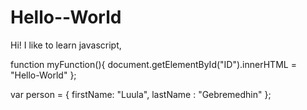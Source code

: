# Hello--World
Hi!
I like to learn javascript,

function myFunction(){
document.getElementById("ID").innerHTML = "Hello-World"
};


var person = {
firstName: "Luula",
lastName : "Gebremedhin"
};
